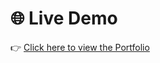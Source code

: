 # 🌐 Live Demo

👉 [Click here to view the Portfolio](https://MamdipatlaGowtham.github.io/portfolio/)
